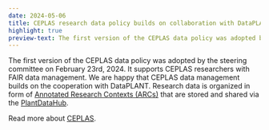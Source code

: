 ```yaml
---
date: 2024-05-06
title: CEPLAS research data policy builds on collaboration with DataPLANT
highlight: true
preview-text: The first version of the CEPLAS data policy was adopted by the steering committee on February 23rd, 2024. It supports CEPLAS researchers with FAIR data management. We are happy that CEPLAS data management builds on the cooperation with DataPLANT. Research data is organized...
---
```

The first version of the CEPLAS data policy was adopted by the steering committee on February 23rd, 2024. It supports CEPLAS researchers with FAIR data management. We are happy that CEPLAS data management builds on the cooperation with DataPLANT. Research data is organized in form of [Annotated Research Contexts (ARCs)](https://nfdi4plants.org/content/learn-more/annotated-research-context.html) that are stored and shared via the [PlantDataHub](https://git.nfdi4plants.org/ceplas).

Read more about [CEPLAS](https://www.ceplas.eu/en/home).